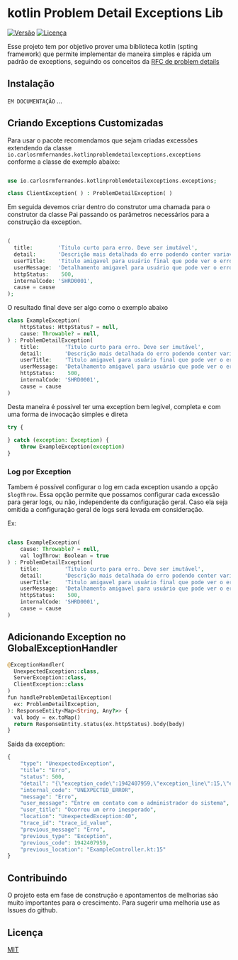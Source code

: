 # kotlin Problem Detail Exceptions Lib

[![Versão](https://img.shields.io/badge/vers%C3%A3o-1.2.1-beta)](https://github.com/seu-usuario/sua-lib/releases)
[![Licença](https://img.shields.io/badge/licen%C3%A7a-MIT-green)](https://opensource.org/licenses/MIT)

Esse projeto tem por objetivo prover uma biblioteca kotlin (spting framework) que permite implementar de maneira simples e rápida um padrão de exceptions, seguindo os conceitos da [RFC de problem details](https://datatracker.ietf.org/doc/html/rfc7807)

## Instalação

``EM DOCUMENTAÇÃO``
...

## Criando Exceptions Customizadas

Para usar o pacote recomendamos que sejam criadas excessões extendendo da classe `io.carlosrmfernandes.kotlinproblemdetailexceptions.exceptions` conforme a classe de exemplo abaixo:

```php

use io.carlosrmfernandes.kotlinproblemdetailexceptions.exceptions;

class ClientException( ) : ProblemDetailException( )
```

Em seguida devemos criar dentro do construtor uma chamada para o construtor da classe Pai passando os parâmetros necessários para a construção da exception.

```php

(
  title:        'Titulo curto para erro. Deve ser imutável',
  detail:       'Descrição mais detalhada do erro podendo conter variaveis dinâmicas.' .
  userTitle:    'Titulo amigavel para usuário final que pode ver o erro',
  userMessage:  'Detalhamento amigavel para usuário que pode ver o erro',
  httpStatus:    500,
  internalCode: 'SHRD0001',
  cause = cause
);

```

O resultado final deve ser algo como o exemplo abaixo

```php
class ExampleException(
    httpStatus: HttpStatus? = null,
    cause: Throwable? = null,
) : ProblemDetailException(
    title:        'Titulo curto para erro. Deve ser imutável',
    detail:       'Descrição mais detalhada do erro podendo conter variaveis dinâmicas.' .
    userTitle:    'Titulo amigavel para usuário final que pode ver o erro',
    userMessage:  'Detalhamento amigavel para usuário que pode ver o erro',
    httpStatus:    500,
    internalCode: 'SHRD0001',
    cause = cause
)

```

Desta maneira é possível ter uma exception bem legível, completa e com uma forma de invocação simples e direta


```php
try {
    
} catch (exception: Exception) {
    throw ExampleException(exception)
}

```

### Log por Exception

Tambem é possível configurar o log em cada exception usando a opção `$logThrow`. Essa opção permite que possamos
configurar cada excessão para gerar logs, ou não, independente da configuração geral. Caso ela seja omitida a
configuração geral de logs será levada em consideração.

Ex:

```php

class ExampleException(
    cause: Throwable? = null,
    val logThrow: Boolean = true
) : ProblemDetailException(
    title:        'Titulo curto para erro. Deve ser imutável',
    detail:       'Descrição mais detalhada do erro podendo conter variaveis dinâmicas.' .
    userTitle:    'Titulo amigavel para usuário final que pode ver o erro',
    userMessage:  'Detalhamento amigavel para usuário que pode ver o erro',
    httpStatus:    500,
    internalCode: 'SHRD0001',
    cause = cause
)   
```
## Adicionando Exception no GlobalExceptionHandler

```php
@ExceptionHandler(
  UnexpectedException::class,
  ServerException::class,
  ClientException::class
)
fun handleProblemDetailException(
  ex: ProblemDetailException,
): ResponseEntity<Map<String, Any?>> {
  val body = ex.toMap()
  return ResponseEntity.status(ex.httpStatus).body(body)
} 
```
Saida da exception:

```php
{
    "type": "UnexpectedException",
    "title": "Erro",
    "status": 500,
    "detail": "{\"exception_code\":1942407959,\"exception_line\":15,\"exception_message\":\"Erro\",\"exception_file\":\"ExampleController.kt\"}",
    "internal_code": "UNEXPECTED_ERROR",
    "message": "Erro",
    "user_message": "Entre em contato com o administrador do sistema",
    "user_title": "Ocorreu um erro inesperado",
    "location": "UnexpectedException:40",
    "trace_id": "trace_id_value",
    "previous_message": "Erro",
    "previous_type": "Exception",
    "previous_code": 1942407959,
    "previous_location": "ExampleController.kt:15"
} 
```

## Contribuindo

O projeto esta em fase de construção e apontamentos de melhorias são muito importantes para o
crescimento. Para sugerir uma melhoria use as Issues do github.

## Licença

[MIT](https://choosealicense.com/licenses/mit/)
